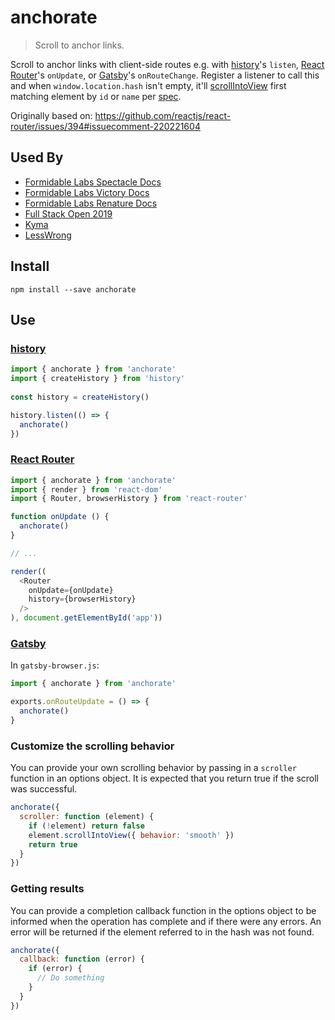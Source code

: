 # anchorate

> Scroll to anchor links.

Scroll to anchor links with client-side routes e.g. with [history]'s `listen`, [React Router]'s `onUpdate`, or [Gatsby]'s `onRouteChange`.
Register a listener to call this and when `window.location.hash` isn't empty,
it'll [scrollIntoView] first matching element by `id` or `name` per [spec].

Originally based on: https://github.com/reactjs/react-router/issues/394#issuecomment-220221604

## Used By

* [Formidable Labs Spectacle Docs](https://formidable.com/open-source/spectacle/)
* [Formidable Labs Victory Docs](https://formidable.com/open-source/victory/)
* [Formidable Labs Renature Docs](https://formidable.com/open-source/renature/)
* [Full Stack Open 2019](https://fullstackopen.com/)
* [Kyma](https://kyma-project.io/)
* [LessWrong](https://www.lesswrong.com/)

## Install
```
npm install --save anchorate
```

## Use

### [history]
```js
import { anchorate } from 'anchorate'
import { createHistory } from 'history'
 
const history = createHistory()

history.listen(() => {
  anchorate()
})
```

### [React Router]
```js
import { anchorate } from 'anchorate'
import { render } from 'react-dom'
import { Router, browserHistory } from 'react-router'

function onUpdate () {
  anchorate()
}

// ...

render((
  <Router
    onUpdate={onUpdate}
    history={browserHistory}
  />
), document.getElementById('app'))
```

### [Gatsby]
In `gatsby-browser.js`:
```js
import { anchorate } from 'anchorate'

exports.onRouteUpdate = () => {
  anchorate()
}
```

### Customize the scrolling behavior
You can provide your own scrolling behavior by passing in a `scroller` function
in an options object. It is expected that you return true if the scroll was
successful.
```js
anchorate({ 
  scroller: function (element) {
    if (!element) return false
    element.scrollIntoView({ behavior: 'smooth' })
    return true
  }
})
```

### Getting results
You can provide a completion callback function in the options object to be
informed when the operation has complete and if there were any errors.
An error will be returned if the element referred to in the hash was not
found.
```js
anchorate({ 
  callback: function (error) {
    if (error) {
      // Do something
    }
  }
})
```

[react router]: https://github.com/reactjs/react-router
[history]: https://github.com/ReactJSTraining/history
[gatsby]: https://github.com/gatsbyjs/gatsby
[scrollIntoView]: https://developer.mozilla.org/en-US/docs/Web/API/Element/scrollIntoView
[spec]: https://www.w3.org/TR/html4/struct/links.html#h-12.1.3
